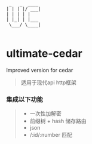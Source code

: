 ```     
 _   _  ____ 
| | | |/ ___|
| | | | |    
| |_| | |___ 
 \___/ \____|
             
```

# ultimate-cedar
Improved version for cedar
> 适用于现代api http框架
### 集成以下功能
> * 一次性加解密
> * 前缀树 + hash 储存路由
> * json
> * /:id/:number 匹配
